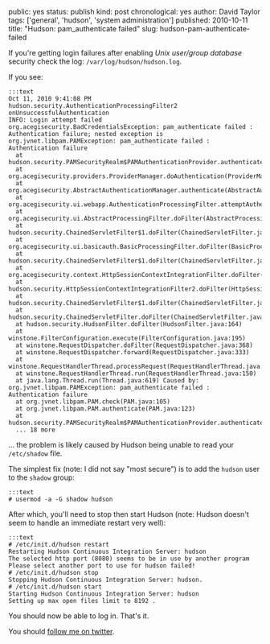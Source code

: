 public: yes
status: publish
kind: post
chronological: yes
author: David Taylor
tags: ['general', 'hudson', 'system administration']
published: 2010-10-11
title: "Hudson: pam_authenticate failed"
slug: hudson-pam-authenticate-failed

If you're getting login failures after enabling _Unix user/group database_ security check the log: `/var/log/hudson/hudson.log`.

If you see:

    :::text
    Oct 11, 2010 9:41:08 PM hudson.security.AuthenticationProcessingFilter2 onUnsuccessfulAuthentication
    INFO: Login attempt failed
    org.acegisecurity.BadCredentialsException: pam_authenticate failed : Authentication failure; nested exception is org.jvnet.libpam.PAMException: pam_authenticate failed : Authentication failure
      at hudson.security.PAMSecurityRealm$PAMAuthenticationProvider.authenticate(PAMSecurityRealm.java:100)
      at org.acegisecurity.providers.ProviderManager.doAuthentication(ProviderManager.java:195)
      at org.acegisecurity.AbstractAuthenticationManager.authenticate(AbstractAuthenticationManager.java:45)
      at org.acegisecurity.ui.webapp.AuthenticationProcessingFilter.attemptAuthentication(AuthenticationProcessingFilter.java:71)
      at org.acegisecurity.ui.AbstractProcessingFilter.doFilter(AbstractProcessingFilter.java:252)
      at hudson.security.ChainedServletFilter$1.doFilter(ChainedServletFilter.java:87)
      at org.acegisecurity.ui.basicauth.BasicProcessingFilter.doFilter(BasicProcessingFilter.java:173)
      at hudson.security.ChainedServletFilter$1.doFilter(ChainedServletFilter.java:87)
      at org.acegisecurity.context.HttpSessionContextIntegrationFilter.doFilter(HttpSessionContextIntegrationFilter.java:249)
      at hudson.security.HttpSessionContextIntegrationFilter2.doFilter(HttpSessionContextIntegrationFilter2.java:66)
      at hudson.security.ChainedServletFilter$1.doFilter(ChainedServletFilter.java:87)
      at hudson.security.ChainedServletFilter.doFilter(ChainedServletFilter.java:76)
      at hudson.security.HudsonFilter.doFilter(HudsonFilter.java:164)
      at winstone.FilterConfiguration.execute(FilterConfiguration.java:195)
      at winstone.RequestDispatcher.doFilter(RequestDispatcher.java:368)
      at winstone.RequestDispatcher.forward(RequestDispatcher.java:333)
      at winstone.RequestHandlerThread.processRequest(RequestHandlerThread.java:244)
      at winstone.RequestHandlerThread.run(RequestHandlerThread.java:150)
      at java.lang.Thread.run(Thread.java:619) Caused by: org.jvnet.libpam.PAMException: pam_authenticate failed : Authentication failure
      at org.jvnet.libpam.PAM.check(PAM.java:105)
      at org.jvnet.libpam.PAM.authenticate(PAM.java:123)
      at hudson.security.PAMSecurityRealm$PAMAuthenticationProvider.authenticate(PAMSecurityRealm.java:90)
      ... 18 more
  
... the problem is likely caused by Hudson being unable to read your `/etc/shadow` file.

The simplest fix (note: I did not say "most secure") is to add the `hudson` user to the `shadow` group:

    :::text
    # usermod -a -G shadow hudson

After which, you'll need to stop then start Hudson (note: Hudson doesn't seem to handle an immediate restart very well):

    :::text
    # /etc/init.d/hudson restart
    Restarting Hudson Continuous Integration Server: hudson
    The selected http port (8080) seems to be in use by another program
    Please select another port to use for hudson failed!
    # /etc/init.d/hudson stop
    Stopping Hudson Continuous Integration Server: hudson.
    # /etc/init.d/hudson start
    Starting Hudson Continuous Integration Server: hudson
    Setting up max open files limit to 8192 .

You should now be able to log in. That's it.

You should [follow me on twitter](http://twitter.com/davidltaylor).
